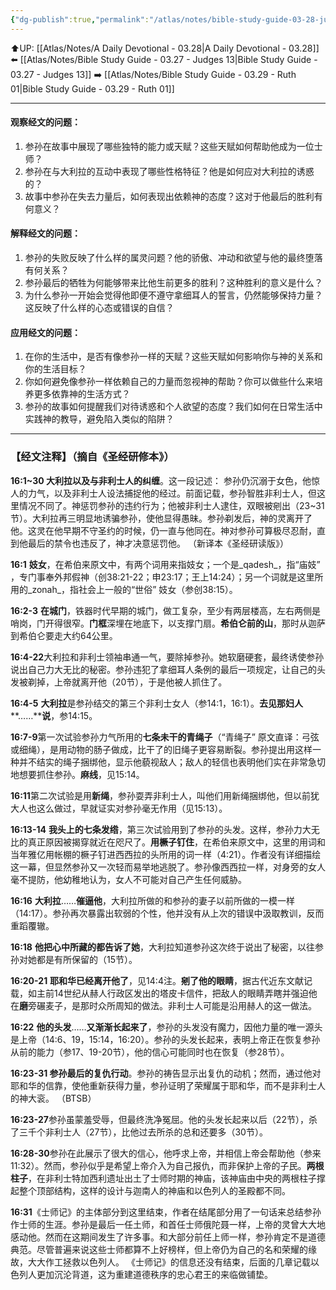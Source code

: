 ```yaml
---
{"dg-publish":true,"permalink":"/atlas/notes/bible-study-guide-03-28-judges-16/"}
---
```


⬆️UP: [[Atlas/Notes/A Daily Devotional - 03.28\|A Daily Devotional - 03.28]]
⬅️ [[Atlas/Notes/Bible Study Guide - 03.27 - Judges 13\|Bible Study Guide - 03.27 - Judges 13]]
➡️ [[Atlas/Notes/Bible Study Guide - 03.29 - Ruth 01\|Bible Study Guide - 03.29 - Ruth 01]] 

---

#### 观察经文的问题：

1. 参孙在故事中展现了哪些独特的能力或天赋？这些天赋如何帮助他成为一位士师？
2. 参孙在与大利拉的互动中表现了哪些性格特征？他是如何应对大利拉的诱惑的？
3. 故事中参孙在失去力量后，如何表现出依赖神的态度？这对于他最后的胜利有何意义？

#### 解释经文的问题：

1. 参孙的失败反映了什么样的属灵问题？他的骄傲、冲动和欲望与他的最终堕落有何关系？
2. 参孙最后的牺牲为何能够带来比他生前更多的胜利？这种胜利的意义是什么？
3. 为什么参孙一开始会觉得他即便不遵守拿细耳人的誓言，仍然能够保持力量？这反映了什么样的心态或错误的自信？

#### 应用经文的问题：

1. 在你的生活中，是否有像参孙一样的天赋？这些天赋如何影响你与神的关系和你的生活目标？
2. 你如何避免像参孙一样依赖自己的力量而忽视神的帮助？你可以做些什么来培养更多依靠神的生活方式？
3. 参孙的故事如何提醒我们对待诱惑和个人欲望的态度？我们如何在日常生活中实践神的教导，避免陷入类似的陷阱？

---
### 【经文注释】（摘自《圣经研修本》）

**16:1~30 大利拉以及与非利士人的纠缠**。这一段记述： 参孙仍沉溺于女色，他惊人的力气，以及非利士人设法捕捉他的经过。前面记载，参孙智胜非利士人，但这里情况不同了。神惩罚参孙的违约行为；他被非利士人逮住，双眼被剜出（23~31节）。大利拉再三明显地诱骗参孙，使他显得愚昧。参孙剃发后，神的灵离开了他。这灵在他早期不守圣约的时候，仍一直与他同在。神对参孙可算极尽忍耐，直到他最后的禁令也违反了，神才决意惩罚他。 （新译本《圣经研读版》）

**16:1** **妓女**，在希伯来原文中，有两个词用来指妓女；一个是_qadesh_，指“庙妓” ，专门事奉外邦假神（创38:21-22；申23:17；王上14:24）；另一个词就是这里所用的_zonah_，指社会上一般的“世俗” 妓女（参创38:15）。

**16:2-3** **在城门**，铁器时代早期的城门，做工复杂，至少有两层楼高，左右两侧是哨岗，门开得很窄。**门框**深埋在地底下，以支撑门扇。**希伯仑前的山**，那时从迦萨到希伯仑要走大约64公里。

**16:4-22**大利拉和非利士领袖串通一气，要除掉参孙。她软磨硬套，最终诱使参孙说出自己力大无比的秘密。参孙违犯了拿细耳人条例的最后一项规定，让自己的头发被剃掉，上帝就离开他（20节），于是他被人抓住了。

**16:4-5** **大利拉**是参孙结交的第三个非利士女人（参14:1，16:1）。**去见那妇人****……****说**，参14:15。

**16:7-9**第一次试验参孙力气所用的**七条未干的青绳子**（“青绳子” 原文直译：弓弦或细绳），是用动物的肠子做成，比干了的旧绳子更容易断裂。参孙提出用这样一种并不结实的绳子捆绑他，显示他藐视敌人；敌人的轻信也表明他们实在非常急切地想要抓住参孙。**麻线**，见15:14。

**16:11**第二次试验是用**新绳**，参孙耍弄非利士人，叫他们用新绳捆绑他，但以前犹大人也这么做过，早就证实对参孙毫无作用（见15:13）。

**16:13-14** **我头上的七条发绺**，第三次试验用到了参孙的头发。这样，参孙力大无比的真正原因被揭穿就近在咫尺了。**用橛子钉住**，在希伯来原文中，这里的用词和当年雅亿用帐棚的橛子钉进西西拉的头所用的词一样（4:21）。作者没有详细描绘这一幕，但显然参孙又一次轻而易举地逃脱了。参孙像西西拉一样，对身旁的女人毫不提防，他幼稚地认为，女人不可能对自己产生任何威胁。

**16:16** **大利拉**……**催逼他**，大利拉所做的和参孙的妻子以前所做的一模一样（14:17）。参孙再次暴露出软弱的个性，他并没有从上次的错误中汲取教训，反而重蹈覆辙。

**16:18** **他把心中所藏的都告诉了她**，大利拉知道参孙这次终于说出了秘密，以往参孙对她都是有所保留的（15节）。

**16:20-21** **耶和华已经离开他了**，见14:4注。**剜了他的眼睛**，据古代近东文献记载，如主前14世纪从赫人行政区发出的塔皮卡信件，把敌人的眼睛弄瞎并强迫他在**磨**旁碾麦子，是那时众所周知的做法。非利士人可能是沿用赫人的这一做法。

**16:22** **他的头发**……**又渐渐长起来了**，参孙的头发没有魔力，因他力量的唯一源头是上帝（14:6、19，15:14，16:20）。参孙的头发长起来，表明上帝正在恢复参孙从前的能力（参17、19-20节），他的信心可能同时也在恢复（参28节）。

**16:23-31 参孙最后的复仇行动**。参孙的祷告显示出复仇的动机；然而，通过他对耶和华的信靠，使他重新获得力量，参孙证明了荣耀属于耶和华，而不是非利士人的神大衮。 （BTSB）

**16:23-27**参孙虽蒙羞受辱，但最终洗净冤屈。他的头发长起来以后（22节），杀了三千个非利士人（27节），比他过去所杀的总和还要多（30节）。

**16:28-30**参孙在此展示了很大的信心，他呼求上帝，并相信上帝会帮助他（参来11:32）。然而，参孙似乎是希望上帝介入为自己报仇，而非保护上帝的子民。**两根柱子**，在非利士特加西利遗址出土了士师时期的神庙，该神庙由中央的两根柱子撑起整个顶部结构，这样的设计与迦南人的神庙和以色列人的圣殿都不同。

**16:31**《士师记》的主体部分到这里结束，作者在结尾部分用了一句话来总结参孙作士师的生涯。参孙是最后一任土师，和首任士师俄陀聂一样，上帝的灵曾大大地感动他。然而在这期间发生了许多事。和大部分前任上师一样，参孙肯定不是道德典范。尽管普遍来说这些士师都算不上好榜样，但上帝仍为自己的名和荣耀的缘故，大大作工拯救以色列人。 《士师记》的信息还没有结束，后面的几章记载以色列人更加沉沦背道，这为重建道德秩序的忠心君王的来临做铺垫。